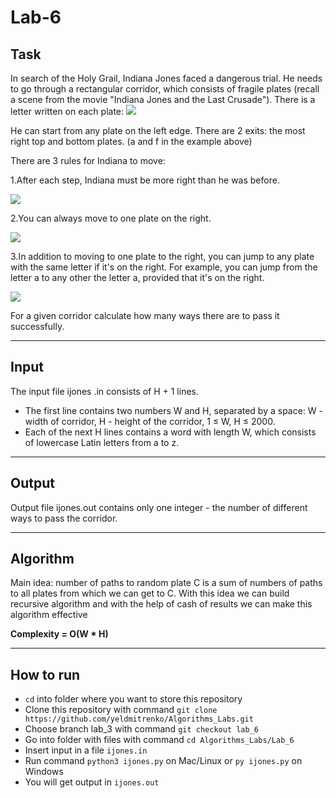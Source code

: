 # Lab-6

## Task
In search of the Holy Grail, Indiana Jones faced a dangerous trial.
He needs to go through a rectangular corridor, which consists of fragile plates
(recall a scene from the movie "Indiana Jones and the Last Crusade"). 
There is a letter written on each plate:
![](readme_images/corridor_example.png)

He can start from any plate on the left edge. There are 2 exits: the most right
top and bottom plates. (a and f in the example above)

There are 3 rules for Indiana to move:

1.After each step, Indiana must be more right than he was before.
 
![](readme_images/moving_rule_1.png)

2.You can always move to one plate on the right.

![](readme_images/moving_rule_2.png)

3.In addition to moving to one plate to the right, you can jump to any plate
with the same letter if it's on the right. For example, you can jump from the letter a 
to any other the letter a, provided that it's on the right. 

![](readme_images/moving_rule_3.png)

For a given corridor calculate how many ways there are to pass it successfully.

---

## Input
  The input file ijones .in consists of H + 1 lines.
  + The first line contains two numbers W and H, separated by a space: W - width of corridor, 
  H - height of the corridor, 1 ≤ W, H ≤ 2000.
  + Each of the next H lines contains a word with length W, which consists of lowercase Latin letters from a to z.

---

## Output
Output file ijones.out contains only one integer - the number of different ways to pass the corridor.

---

## Algorithm
  Main idea: number of paths to random plate C is a sum of numbers of paths to all plates from which we can get to C.
  With this idea we can build recursive algorithm and with the help of cash of results we can make this algorithm effective 

<b>Complexity = O(W * H)</b>
 
---

## How to run
  + `cd` into folder where you want to store this repository
  + Clone this repository with command `git clone https://github.com/yeldmitrenko/Algorithms_Labs.git`
  + Choose branch lab_3 with command `git checkout lab_6`
  + Go into folder with files with command `cd Algorithms_Labs/Lab_6`
  + Insert input in a file `ijones.in`
  + Run command `python3 ijones.py` on Mac/Linux or `py ijones.py` on Windows
  + You will get output in `ijones.out`
